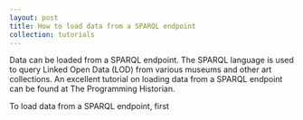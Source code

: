 ```yaml
---
layout: post
title: How to load data from a SPARQL endpoint
collection: tutorials
---
```


Data can be loaded from a SPARQL endpoint.  The SPARQL language is used to query Linked Open Data (LOD) from various museums and other art collections.  An excellent tutorial on loading data from a SPARQL endpoint can be found at The Programming Historian.

To load data from a SPARQL endpoint, first 